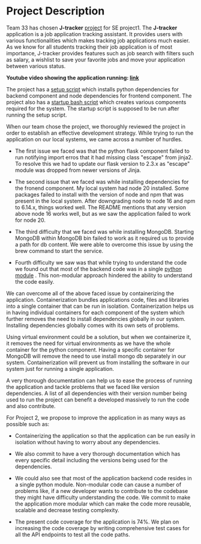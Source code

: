 # Project Description 

Team 33 has chosen **J-tracker** [project](https://github.com/kingan1/application-tracking-system) for SE project1. The **J-tracker** application is a job  application tracking assistant. It provides users with various functionalities which makes tracking job applications much easier. As we know for all students tracking their job application is of most importance, J-tracker provides features such as job search with filters such as salary, a wishlist to save your favorite jobs and move your application between various status. 

**Youtube video showing the application running: [link](https://www.youtube.com/watch?v=JZGqmLN6dsc)**

The project has a [setup script](https://github.com/kingan1/application-tracking-system/blob/main/setup.sh) which installs python dependencies for backend component and node dependencies for frontend component. The project also has a [startup bash script](https://github.com/kingan1/application-tracking-system/blob/main/startup.sh) which creates various components required for the system. The startup script is supposed to be run after running the setup script. 


When our team chose the project, we thoroughly reviewed the project in order to establish an effective development strategy. While trying to run the application on our local systems, we came across a number of hurdles. 

* The first issue we faced was that the python flask component failed to run notifying import erros that it had missing class "escape" from jinja2. To resolve this we had to update our flask version to 2.3.x as "escape" module was dropped from newer versions of Jinja.  

* The second issue that we faced was while installing dependencies for the fronend component. My local system had node 20 installed. Some packages failed to install with the version of node and npm that was present in the local system. After downgrading node to node 16 and npm to 6.14.x, things worked well. The README mentions that any version above node 16 works well, but as we saw the application failed to work for node 20.

* The third difficulty that we faced was while installing MongoDB. Starting MongoDB within MongoDB bin failed to work as it required us to provide a path for db content. We were able to overcome this issue by using the brew command to start the service. 

* Fourth difficulty we saw was that while trying to understand the code we found out that most of the backend code was in a single [python module](https://github.com/kingan1/application-tracking-system/blob/main/backend/app.py) . This non-modular approach hindered the ability to understand the code easily.

We can overcome all of the above faced issue by containerizing the application. Containerization bundles applications code, files and libraries into a single container that can be run in isolation. Containerization helps us in having individual containers for each component of the system which further removes the need to install dependencies globally in our system. Installing dependencies globally comes with its own sets of problems. 

Using virtual environment could be a solution, but when we containerize it, it removes the need for virtual environments as we have the whole container for the python component. Having a specific container for MongoDB will remove the need to use install mongo db separately in our system. Containerization will prevent us from installing the software in our system just for running a single application.  

A very thorough documentation can help us to ease the process of running the application and tackle problems that we faced like version dependencies. A list of all dependencies with their version number being used to run the project can benefit a developed massively to run the code and also contribute.


For Project 2, we propose to improve the application in as many ways as possible such as:

* Containerizing the application so that the application can be run easily in isolation without having to worry about any dependencies.

* We also commit to have a very thorough documentation which has every specific detail including the versions being used for the dependencies.

* We could also see that most of the application backend code resides in a single python module. Non-modular code can cause a number of problems like, if a new developer wants to contribute to the codebase they might have difficulty understanding the code. We commit to make the application more modular which can make the code more reusable, scalable and decrease testing complexity.

* The present code coverage for the application is 74%. We plan on increasing the code coverage by writing comprehensive test cases for all the API endpoints to test all the code paths.
